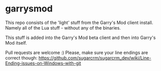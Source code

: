 garrysmod
=========

This repo consists of the 'light' stuff from the Garry's Mod client install. Namely all of the Lua stuff - without any of the binaries.

This stuff is added into the Garry's Mod beta client and then into Garry's Mod itself.

Pull requests are welcome :)
Please, make sure your line endings are correct though:
https://github.com/sugarcrm/sugarcrm_dev/wiki/Line-Ending-issues-on-Windows-with-git

